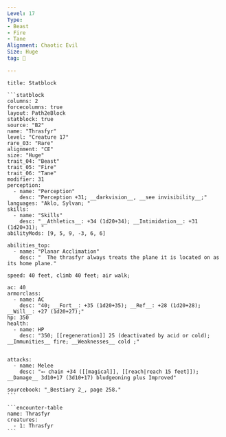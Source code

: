 ```yaml
---
Level: 17
Type:
- Beast
- Fire
- Tane
Alignment: Chaotic Evil
Size: Huge
tag: 👹

---
```


````ad-info
title: Statblock

```statblock
columns: 2
forcecolumns: true
layout: Path2eBlock
statblock: true
source: "B2"
name: "Thrasfyr"
level: "Creature 17"
rare_03: "Rare"
alignment: "CE"
size: "Huge"
trait_04: "Beast"
trait_05: "Fire"
trait_06: "Tane"
modifier: 31
perception:
  - name: "Perception"
    desc: "Perception +31; __darkvision__, __see invisibility__;"
languages: "Aklo, Sylvan; "
skills:
  - name: "Skills"
    desc: "__Athletics__: +34 (1d20+34); __Intimidation__: +31 (1d20+31); "
abilityMods: [9, 5, 9, -3, 6, 6]

abilities_top:
  - name: "Planar Acclimation"
    desc: "  The thrasfyr always treats the plane it is located on as its home plane."

speed: 40 feet, climb 40 feet; air walk;

ac: 40
armorclass:
  - name: AC
    desc: "40; __Fort__: +35 (1d20+35); __Ref__: +28 (1d20+28); __Will__: +27 (1d20+27);"
hp: 350
health:
  - name: HP
    desc: "350; [[regeneration]] 25 (deactivated by acid or cold); __Immunities__ fire; __Weaknesses__ cold ;"


attacks:
  - name: Melee
    desc: "⬻ chain +34 ([[magical]], [[reach|reach 15 feet]]); __Damage__ 3d10+17 (3d10+17) bludgeoning plus Improved"

sourcebook: "_Bestiary 2_, page 258."
```

```encounter-table
name: Thrasfyr
creatures:
  - 1: Thrasfyr
```

````


